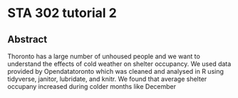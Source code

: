 # STA 302 tutorial 2
## Abstract
Thoronto has a large number of unhoused people and we want to understand the effects of cold weather on shelter occupancy.
We used data provided by Opendatatoronto which was cleaned and analysed in R using tidyverse, janitor, lubridate, and knitr.
We found that average shelter occupany increased during colder months like December
